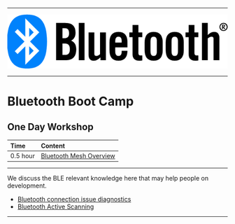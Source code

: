 ********
![bluetooth](files/bluetooth.png)
********

# Bluetooth Boot Camp

## One Day Workshop
| Time | Content |  
|:---- |:----|    
| 0.5 hour | [Bluetooth Mesh Overview](Bluetooth-Mesh-Overview)


********
We discuss the BLE relevant knowledge here that may help people on development.
* [Bluetooth connection issue diagnostics](Bluetooth-connection-issue-diagnostics)
* [Bluetooth Active Scanning](Bluetooth-Active-Scanning)
********